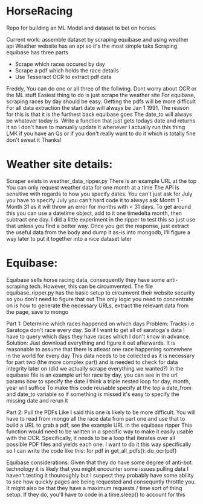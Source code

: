 # HorseRacing

Repo for building an ML Model and dataset to bet on horses

Current work: assemble dataset by scraping equibase and using weather api
Weather website has an api so it's the most simple taks
Scraping equibase has three parts
* Scrape which races occured by day
* Scrape a pdf which holds the race details
* Use Tesseract OCR to extract pdf data

Freddy,
You can do one or all three of the follwing. Dont worry about OCR or the ML stuff
Easiest thing to do is just scrape the weather site
For equibase, scraping races by day should be easy. Getting the pdfs will be more difficult
For all data extraction the start date will always be Jan 1 1991. The reason for this is that it is the furthest back equibase goes
The date_to will always be whatever today is. Write a function that just gets todays date and returns it so I don't have to manually update it whenever I actually run this thing
LMK if you have an Qs or if you don't really want to do it which is totally fine don't sweat it
Thanks!

# Weather site details:
Scraper exists in weather_data_ripper.py
There is an example URL at the top
You can only request weather data for one month at a time
The API is sensitive with regards to how you specify dates. You can't just ask for July you have to specify July you can't hard code it to always ask Month 1 - Month 31 as it will throw an error for months with < 31 days. To get around this you can use a datetime object, add to it one timedelta month, then subtract one day. I did a little experiment in the ripper to test this so just use that unless you find a better way.
Once you get the response, just extract the useful data from the body and dump it as-is into mongodb, I'll figure a way later to put it together into a nice dataset later

# Equibase:
Equibase sells horse racing data, consequently they have some anti-scraping tech. However, this can be circumvented.
The file equibase_ripper.py has the basic setup to circumvent their website security so you don't need to figure that out
The only logic you need to concentrate on is how to generate the necessary URLs, extract the relevant data from the page, save to mongo

Part 1: Determine which races happened on which days
Problem: Tracks i.e Saratoga don't race every day. So if I want to get all of saratoga's data I have to query which days they have races which I don't know in advance. Solution: Just download everything and figure it out afterwards.
It is reasonable to assume that there is atleast one race happening somewhere in the world for every day
This data needs to be collected as it is necessary for part two (the more complex part) and is needed to check for data integrity later on (did we actually scrape everything we wanted?)
In the equibase file is an example url for race by day, you can see in the url params how to specify the date
I think a triple nested loop for day, month, year will suffice
To make this code reusable specify at the top a date_from and date_to variable so if something is missed it's easy to specify the missing date and rerun it

Part 2: Pull the PDFs
Like I said this one is likely to be more difficult.
You will have to read from mongo all the race data from part one and use that to build a URL to grab a pdf, see the example URL in the equibase ripper
This function would need to be written in a specific way to make it easily usable with the OCR. Specifically, it needs to be a loop that iterates over all possible PDF files and yields each one. I want to do it this way specifically so I can write the code like this:
for pdf in get_all_pdfs():
    do_ocr(pdf)

Equibase considerations:
Given that they do have some degree of anti-bot technology it is likely that you might encounter some issues pulling data
I haven't testing it thouroughly but I suspect they probably have some ability to see how quickly pages are being requested and consequntly throttle you.
It might also be that they have a maximum requests / time sort of thing setup. If they do, you'll have to code in a time.sleep() to account for this